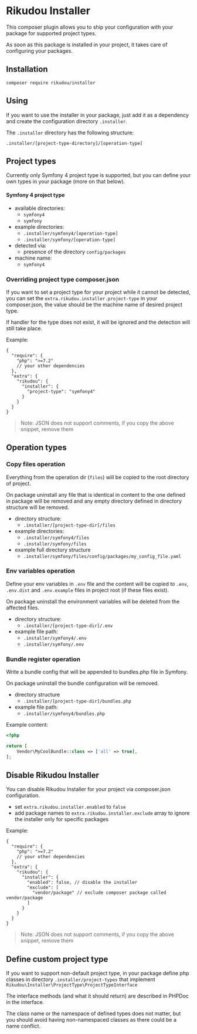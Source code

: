 # Rikudou Installer

This composer plugin allows you to ship your configuration with
your package for supported project types.

As soon as this package is installed in your project, it takes care of
configuring your packages.

## Installation

`composer require rikudou/installer`

## Using

If you want to use the installer in your package, just add it as a dependency
and create the configuration directory `.installer`.

The `.installer` directory has the following structure:

`.installer/[project-type-directory]/[operation-type]`

## Project types

Currently only Symfony 4 project type is supported, but you can define
your own types in your package (more on that below).

#### Symfony 4 project type

- available directories:
    - `symfony4`
    - `symfony`
- example directories:
    - `.installer/symfony4/[operation-type]`
    - `.installer/symfony/[operation-type]`
- detected via:
    - presence of the directory `config/packages`
- machine name:
    - `symfony4`

### Overriding project type composer.json

If you want to set a project type for your project while it cannot
be detected, you can set the `extra.rikudou.installer.project-type` in
your composer.json, the value should be the machine name of desired project
type.

If handler for the type does not exist, it will be ignored and the
detection will still take place.

Example:

```json5
{
  "require": {
    "php": ">=7.2"
    // your other dependencies
  },
  "extra": {
    "rikudou": {
      "installer": {
        "project-type": "symfony4"
      }
    }
  }
}
```

> Note: JSON does not support comments, if you copy the above snippet,
remove them

## Operation types

### Copy files operation

Everything from the operation dir (`files`) will be copied to the root
directory of project.

On package uninstall any file that is identical in content to the
one defined in package will be removed and any empty directory
defined in directory structure will be removed.

- directory structure:
    - `.installer/[project-type-dir]/files`
- example directories:
    - `.installer/symfony4/files`
    - `.installer/symfony/files`
- example full directory structure
    - `.installer/symfony/files/config/packages/my_config_file.yaml`
    
### Env variables operation

Define your env variables in `.env` file and the content will be copied
to `.env`, `.env.dist` and `.env.example` files in project root (if these files exist).

On package uninstall the environment variables will be deleted from the affected files.

- directory structure:
    - `.installer/[project-type-dir]/.env`
- example file path:
    - `.installer/symfony4/.env`
    - `.installer/symfony/.env`
    
### Bundle register operation

Write a bundle config that will be appended to bundles.php file in Symfony.

On package uninstall the bundle configuration will be removed.

- directory structure
    - `.installer/[project-type-dir]/bundles.php`
- example file path:
    - `.installer/symfony4/bundles.php`

Example content:

```php
<?php

return [
    Vendor\MyCoolBundle::class => ['all' => true],
];

```
    
## Disable Rikudou Installer

You can disable Rikudou Installer for your project via composer.json
configuration.

- set `extra.rikudou.installer.enabled` to `false`
- add package names to `extra.rikudou.installer.exclude` array to ignore
the installer only for specific packages

Example:

```json5
{
  "require": {
    "php": ">=7.2"
    // your other dependencies
  },
  "extra": {
    "rikudou": {
      "installer": {
        "enabled": false, // disable the installer
        "exclude": [
          "vendor/package" // exclude composer package called vendor/package
        ]
      }
    }
  }
}
```

> Note: JSON does not support comments, if you copy the above snippet,
remove them

## Define custom project type

If you want to support non-default project type, in your package define
php classes in directory `.installer/project-types` that implement
`Rikudou\Installer\ProjectType\ProjectTypeInterface`

The interface methods (and what it should return) are described in PHPDoc
in the interface.

The class name or the namespace of defined types does not matter,
but you should avoid having non-namespaced classes as there could be 
a name conflict.

